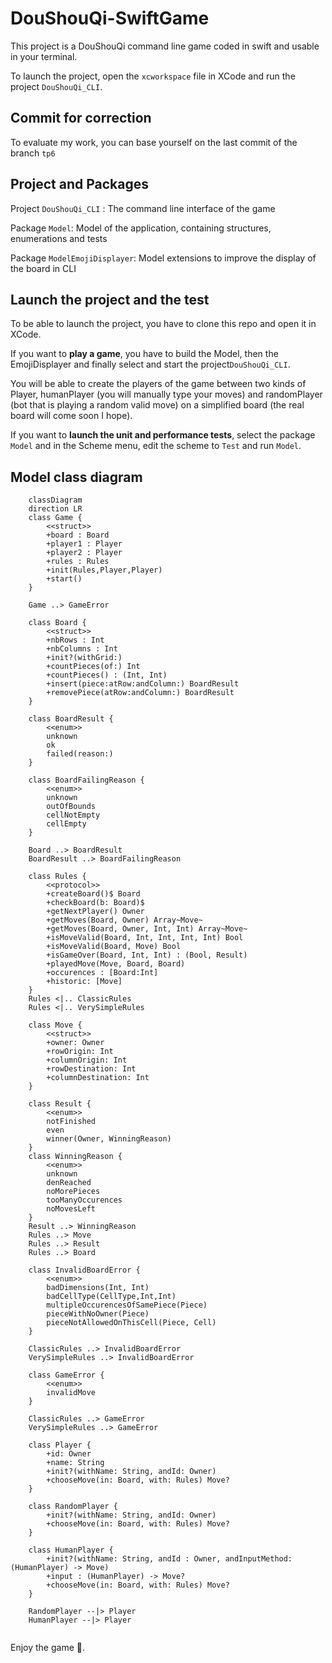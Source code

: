 # DouShouQi-SwiftGame

This project is a DouShouQi command line game coded in swift and usable in your terminal.

To launch the project, open the `xcworkspace` file in XCode and run the project `DouShouQi_CLI`.

## Commit for correction

To evaluate my work, you can base yourself on the last commit of the branch `tp6`


## Project and Packages

Project `DouShouQi_CLI` : The command line interface of the game

Package `Model`: Model of the application, containing structures, enumerations and tests

Package `ModelEmojiDisplayer`: Model extensions to improve the display of the board in CLI 


## Launch the project and the test

To be able to launch the project, you have to clone this repo and open it in XCode.

If you want to **play a game**, you have to build the Model, then the EmojiDisplayer and finally select and start the project`DouShouQi_CLI`.

You will be able to create the players of the game between two kinds of Player, humanPlayer (you will manually type your moves) and randomPlayer (bot that is playing a random valid move) on a simplified board (the real board will come soon I hope).

If you want to **launch the unit and performance tests**, select the package `Model` and in the Scheme menu, edit the scheme to `Test` and run `Model`.


## Model class diagram

```mermaid
	classDiagram
	direction LR
	class Game {
		<<struct>>
		+board : Board
		+player1 : Player
		+player2 : Player
		+rules : Rules
		+init(Rules,Player,Player)
		+start()
	}

	Game ..> GameError

	class Board {
		<<struct>>
		+nbRows : Int
		+nbColumns : Int
		+init?(withGrid:)
		+countPieces(of:) Int
		+countPieces() : (Int, Int)
		+insert(piece:atRow:andColumn:) BoardResult
		+removePiece(atRow:andColumn:) BoardResult
	}
	
	class BoardResult {
		<<enum>>
		unknown
		ok
		failed(reason:)
	}
	
	class BoardFailingReason {
		<<enum>>
		unknown
		outOfBounds
		cellNotEmpty
		cellEmpty
	}
	
	Board ..> BoardResult
	BoardResult ..> BoardFailingReason

	class Rules {
		<<protocol>>
		+createBoard()$ Board
		+checkBoard(b: Board)$
		+getNextPlayer() Owner
		+getMoves(Board, Owner) Array~Move~
		+getMoves(Board, Owner, Int, Int) Array~Move~
		+isMoveValid(Board, Int, Int, Int, Int) Bool
		+isMoveValid(Board, Move) Bool
		+isGameOver(Board, Int, Int) : (Bool, Result)  
		+playedMove(Move, Board, Board)
		+occurences : [Board:Int]
		+historic: [Move]
	}
	Rules <|.. ClassicRules
	Rules <|.. VerySimpleRules
	
	class Move {
		<<struct>>
		+owner: Owner
		+rowOrigin: Int
		+columnOrigin: Int
		+rowDestination: Int
		+columnDestination: Int
	}
	
	class Result {
		<<enum>>
		notFinished
		even
		winner(Owner, WinningReason)
	}
	class WinningReason {
		<<enum>>
		unknown
		denReached
		noMorePieces
		tooManyOccurences
		noMovesLeft
	}
	Result ..> WinningReason
	Rules ..> Move
	Rules ..> Result
	Rules ..> Board
	
	class InvalidBoardError {
		<<enum>>
		badDimensions(Int, Int)
		badCellType(CellType,Int,Int)
		multipleOccurencesOfSamePiece(Piece)
		pieceWithNoOwner(Piece)
		pieceNotAllowedOnThisCell(Piece, Cell)
	}
	
	ClassicRules ..> InvalidBoardError
	VerySimpleRules ..> InvalidBoardError
	
	class GameError {
		<<enum>>
		invalidMove
	}
	
	ClassicRules ..> GameError
	VerySimpleRules ..> GameError
	
	class Player {
		+id: Owner
		+name: String
		+init?(withName: String, andId: Owner)
		+chooseMove(in: Board, with: Rules) Move?
	}
	
	class RandomPlayer {
		+init?(withName: String, andId: Owner)
		+chooseMove(in: Board, with: Rules) Move?
	}
	
	class HumanPlayer {
		+init?(withName: String, andId : Owner, andInputMethod: (HumanPlayer) -> Move)
		+input : (HumanPlayer) -> Move?
		+chooseMove(in: Board, with: Rules) Move?
	}
	
	RandomPlayer --|> Player
	HumanPlayer --|> Player
	
```


Enjoy the game 🎉.